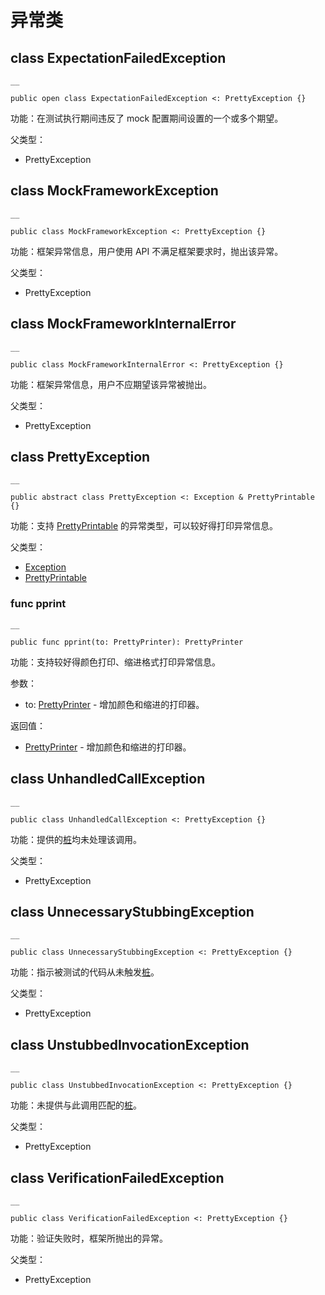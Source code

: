 
# 异常类

## class ExpectationFailedException
    
    __
    
    public open class ExpectationFailedException <: PrettyException {}
    
功能：在测试执行期间违反了 mock 配置期间设置的一个或多个期望。

父类型：

  * PrettyException

## class MockFrameworkException
    
    __
    
    public class MockFrameworkException <: PrettyException {}
    
功能：框架异常信息，用户使用 API 不满足框架要求时，抛出该异常。

父类型：

  * PrettyException

## class MockFrameworkInternalError
    
    __
    
    public class MockFrameworkInternalError <: PrettyException {}
    
功能：框架异常信息，用户不应期望该异常被抛出。

父类型：

  * PrettyException

## class PrettyException
    
    __
    
    public abstract class PrettyException <: Exception & PrettyPrintable {}
    
功能：支持 [PrettyPrintable](https://docs.cangjie-lang.cn/docs/1.0.1/libs/std/unittest_common/unittest_common_package_api/unittest_common_package_interfaces.html#interface-prettyprintable) 的异常类型，可以较好得打印异常信息。

父类型：

  * [Exception](https://docs.cangjie-lang.cn/docs/1.0.1/libs/std/core/core_package_api/core_package_exceptions.html#class-exception)
  * [PrettyPrintable](https://docs.cangjie-lang.cn/docs/1.0.1/libs/std/unittest_common/unittest_common_package_api/unittest_common_package_interfaces.html#interface-prettyprintable)

### func pprint
    
    __
    
    public func pprint(to: PrettyPrinter): PrettyPrinter
    
功能：支持较好得颜色打印、缩进格式打印异常信息。

参数：

  * to: [PrettyPrinter](https://docs.cangjie-lang.cn/docs/1.0.1/libs/std/unittest_common/unittest_common_package_api/unittest_common_package_classes.html#class-prettyprinter) \- 增加颜色和缩进的打印器。

返回值：

  * [PrettyPrinter](https://docs.cangjie-lang.cn/docs/1.0.1/libs/std/unittest_common/unittest_common_package_api/unittest_common_package_classes.html#class-prettyprinter) \- 增加颜色和缩进的打印器。

## class UnhandledCallException
    
    __
    
    public class UnhandledCallException <: PrettyException {}
    
功能：提供的[桩](https://docs.cangjie-lang.cn/docs/1.0.1/libs/std/unittest_mock/unittest_mock_samples/mock_framework_basics.html#%E9%85%8D%E7%BD%AE-api)均未处理该调用。

父类型：

  * PrettyException

## class UnnecessaryStubbingException
    
    __
    
    public class UnnecessaryStubbingException <: PrettyException {}
    
功能：指示被测试的代码从未触发[桩](https://docs.cangjie-lang.cn/docs/1.0.1/libs/std/unittest_mock/unittest_mock_samples/mock_framework_basics.html#%E9%85%8D%E7%BD%AE-api)。

父类型：

  * PrettyException

## class UnstubbedInvocationException
    
    __
    
    public class UnstubbedInvocationException <: PrettyException {}
    
功能：未提供与此调用匹配的[桩](https://docs.cangjie-lang.cn/docs/1.0.1/libs/std/unittest_mock/unittest_mock_samples/mock_framework_basics.html#%E9%85%8D%E7%BD%AE-api)。

父类型：

  * PrettyException

## class VerificationFailedException
    
    __
    
    public class VerificationFailedException <: PrettyException {}
    
功能：验证失败时，框架所抛出的异常。

父类型：

  * PrettyException